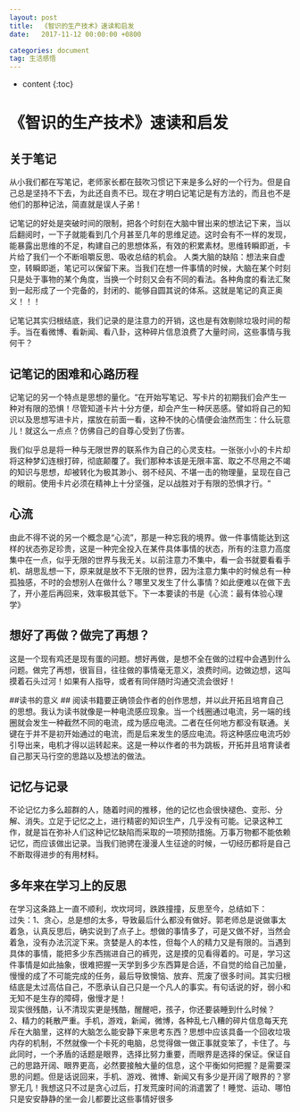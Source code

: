 ```yaml
---
layout: post
title:  《智识的生产技术》速读和启发
date:   2017-11-12 00:00:00 +0800

categories: document
tag: 生活感悟
---
```


* content
{:toc}



# **《智识的生产技术》速读和启发** #


## 关于笔记 ##

从小我们都在写笔记，老师家长都在鼓吹习惯记下来是多么好的一个行为。但是自己总是坚持不下去，为此还自责不已。现在才明白记笔记是有方法的，而且也不是他们的那种记法，简直就是误人子弟！
  
  记笔记的好处是突破时间的限制，把各个时刻在大脑中冒出来的想法记下来，当以后翻阅时，一下子就能看到几个月甚至几年的思维足迹。这时会有不一样的发现，能暴露出思维的不足，构建自己的思想体系，有效的积累素材。思维转瞬即逝，卡片给了我们一个不断咀嚼反思、吸收总结的机会。
人类大脑的缺陷：想法来自虚空，转瞬即逝，笔记可以保留下来。当我们在想一件事情的时候，大脑在某个时刻只是处于事物的某个角度，当换一个时刻又会有不同的看法。各种角度的看法汇聚到一起形成了一个完备的，封闭的、能够自圆其说的体系。这就是笔记的真正奥义！！！
  
  记笔记其实归根结底，我们记录的是注意力的开销，这也是有效剔除垃圾时间的帮手。当在看微博、看新闻、看八卦，这种碎片信息浪费了大量时间，这些事情与我何干？


## 记笔记的困难和心路历程 ##

记笔记的另一个特点是思想的量化。“在开始写笔记、写卡片的初期我们会产生一种对有限的恐惧！尽管知道卡片十分方便，却会产生一种厌恶感。譬如将自己的知识以及思想写进卡片，摆放在前面一看，这种不快的心情便会油然而生：什么玩意儿！就这么一点点？仿佛自己的自尊心受到了伤害。
  
  我们似乎总是将一种与无限世界的联系作为自己的心灵支柱。一张张小小的卡片却将这种梦幻连根打碎，彻底颠覆了。我们那种本该是无限丰富、取之不尽用之不竭的知识与思想，却被转化为极其渺小、弱不经风、不堪一击的物理量，呈现在自己的眼前。使用卡片必须在精神上十分坚强，足以战胜对于有限的恐惧才行。“

## 心流 ##

由此不得不说的另一个概念是“心流”，那是一种忘我的境界。做一件事情能达到这样的状态弥足珍贵，这是一种完全投入在某件具体事情的状态，所有的注意力高度集中在一点，似乎无限的世界与我无关。以前注意力不集中，看一会书就要看看手机、胡思乱想一下，原来就是放不下无限的世界，因为注意力集中的时候总有一种孤独感，不时的会想别人在做什么？哪里又发生了什么事情？如此便难以在做下去了，开小差后再回来，效率极其低下。下一本要读的书是《心流：最有体验心理学》
  
## 想好了再做？做完了再想？ ##
这是一个现有鸡还是现有蛋的问题。想好再做，是想不全在做的过程中会遇到什么问题。做完了再想，很盲目，往往做的事情毫无意义，浪费时间。边做边想，这叫摸着石头过河！如果有人指导，或者有同伴随时沟通交流会很好！
  
##读书的意义 ##
阅读书籍要正确领会作者的创作思想，并以此开拓且培育自己的思想。我认为读书就像是一种电流感应现象。当一个线圈通过电流，另一端的线圈就会发生一种截然不同的电流，成为感应电流。二者在任何地方都没有联通。关键在于并不是初开始通过的电流，而是后来发生的感应电流。将这种感应电流巧妙引导出来，电机才得以运转起来。这是一种以作者的书为跳板，开拓并且培育读者自己那天马行空的思路以及想法的做法。
  
## 记忆与记录 ##

不论记忆力多么超群的人，随着时间的推移，他的记忆也会很快褪色、变形、分解、消失。立足于记忆之上，进行精密的知识生产，几乎没有可能。记录这种工作，就是旨在弥补人们这种记忆缺陷而采取的一项预防措施。万事万物都不能依赖记忆，而应该做出记录。当我们驰骋在漫漫人生征途的时候，一切经历都将是自己不断取得进步的有用材料。



## 多年来在学习上的反思 ##
在学习这条路上一直不顺利，坎坎坷坷，跌跌撞撞，反思至今，总结如下：  
过失：1、贪心，总是想的太多，导致最后什么都没有做好。郭老师总是说做事太着急，认真反思后，确实说到了点子上。想做的事情多了，可是又做不好，当然会着急，没有办法沉淀下来。贪婪是人的本性，但每个人的精力又是有限的。当遇到具体的事情，能把多少东西揣进自己的裤兜，这是摸的见看得着的。可是，学习这件事情是如此抽象，很难把握一天学到多少东西算是合适，不自觉的给自己加量，慢慢的成了不可能完成的任务，最后导致懊恼、放弃、荒废了很多时间。其实归根结底是太过高估自己，不愿承认自己只是一个凡人的事实。有句话说的好，弱小和无知不是生存的障碍，傲慢才是！    
现实很残酷，认不清现实更是残酷，醒醒吧，孩子，你还要装睡到什么时候？  
2、精力的耗散严重。手机，游戏，新闻，微博，各种乱七八糟的碎片信息每天充斥在大脑里，这样的大脑怎么能安静下来思考东西？思想中应该具备一个回收垃圾内存的机制，不然就像一个卡死的电脑，总觉得做一做正事就变笨了，卡住了。与此同时，一个矛盾的话题是眼界，选择比努力重要，而眼界是选择的保证。保证自己的思路开阔、眼界更高，必然要接触大量的信息，这个平衡如何把握？是需要深思的问题。但是话说回来，手机、游戏、微博、新闻又有多少是开阔了眼界的？寥寥无几！我想这只不过是贪心过后，打发荒废时间的消遣罢了！睡觉、运动、哪怕只是安安静静的坐一会儿都要比这些事情好很多
